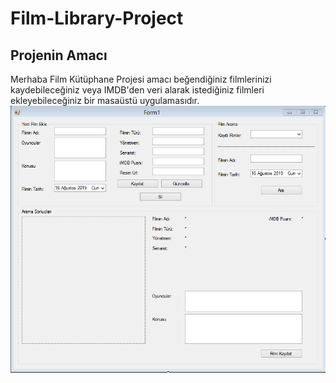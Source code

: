 # Film-Library-Project
## Projenin Amacı

Merhaba Film Kütüphane Projesi amacı beğendiğiniz filmlerinizi kaydebileceğiniz veya IMDB'den veri alarak istediğiniz filmleri ekleyebileceğiniz bir masaüstü uygulamasıdır. <br/>
![Uygulamanın ana form resmi](https://github.com/GurhanGdk/Film-Library-Project/blob/master/Project%20Pictures/Form1.png)
